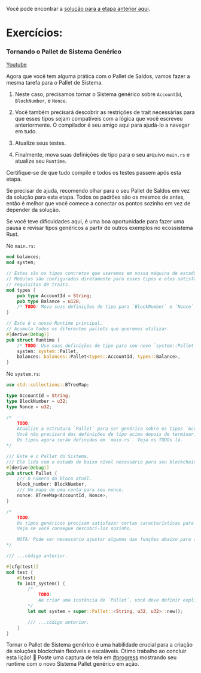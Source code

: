 Você pode encontrar a [solução para a etapa anterior aqui](https://gist.github.com/nomadbitcoin/742dd51b323d9a12c6d8c598c7aaf3da).

# Exercícios:

### Tornando o Pallet de Sistema Genérico

[Youtube](https://www.youtube.com/watch?v=p9R6FEaOd7E)

Agora que você tem alguma prática com o Pallet de Saldos, vamos fazer a mesma tarefa para o Pallet de Sistema.

1. Neste caso, precisamos tornar o Sistema genérico sobre `AccountId`, `BlockNumber`, e `Nonce`.

2. Você também precisará descobrir as restrições de trait necessárias para que esses tipos sejam compatíveis com a lógica que você escreveu anteriormente. O compilador é seu amigo aqui para ajudá-lo a navegar em tudo.

3. Atualize seus testes.

4. Finalmente, mova suas definições de tipo para o seu arquivo `main.rs` e atualize seu `Runtime`.

Certifique-se de que tudo compile e todos os testes passem após esta etapa.

Se precisar de ajuda, recomendo olhar para o seu Pallet de Saldos em vez da solução para esta etapa. Todos os padrões são os mesmos de antes, então é melhor que você comece a conectar os pontos sozinho em vez de depender da solução.

Se você teve dificuldades aqui, é uma boa oportunidade para fazer uma pausa e revisar tipos genéricos a partir de outros exemplos no ecossistema Rust.

No `main.rs`:

```rust
mod balances;
mod system;

// Estes são os tipos concretos que usaremos em nossa máquina de estado simples.
// Módulos são configurados diretamente para esses tipos e eles satisfazem todos os nossos
// requisitos de traits.
mod types {
    pub type AccountId = String;
    pub type Balance = u128;
    /* TODO: Mova suas definições de tipo para `BlockNumber` e `Nonce` aqui. */
}

// Este é o nosso Runtime principal.
// Acumula todos os diferentes pallets que queremos utilizar.
#[derive(Debug)]
pub struct Runtime {
    /* TODO: Use suas definições de tipo para seu novo `system::Pallet` genérico */
    system: system::Pallet,
    balances: balances::Pallet<types::AccountId, types::Balance>,
}
```

No `system.rs`:

```rust
use std::collections::BTreeMap;

type AccountId = String;
type BlockNumber = u32;
type Nonce = u32;

/*
    TODO:
    Atualize a estrutura `Pallet` para ser genérica sobre os tipos `AccountId`, `BlockNumber` e `Nonce`.
    Você não precisará das definições de tipo acima depois de terminar.
    Os tipos agora serão definidos em `main.rs`. Veja os TODOs lá.
*/

/// Este é o Pallet do Sistema.
/// Ele lida com o estado de baixo nível necessário para seu blockchain.
#[derive(Debug)]
pub struct Pallet {
    /// O número do bloco atual.
    block_number: BlockNumber,
    /// Um ​​mapa de uma conta para seu nonce.
    nonce: BTreeMap<AccountId, Nonce>,
}

/*
    TODO:
    Os tipos genéricos precisam satisfazer certas características para serem usados ​​nas funções abaixo.
    Veja se você consegue descobri-los sozinho.

    NOTA: Pode ser necessário ajustar algumas das funções abaixo para satisfazer o verificador de empréstimo.
*/

/// ...código anterior.

#[cfg(test)]
mod test {
    #[test]
    fn init_system() {
        /*
			TODO:
			Ao criar uma instância de `Pallet`, você deve definir explicitamente os tipos que usa.
		*/
        let mut system = super::Pallet::<String, u32, u32>::new();

        /// ...código anterior.
    }
}
```

Tornar o Pallet de Sistema genérico é uma habilidade crucial para a criação de soluções blockchain flexíveis e escaláveis. Ótimo trabalho ao concluir esta lição! 🌟
Poste uma captura de tela em [#progress](https://discord.com/channels/898706705779687435/980906289968345128) mostrando seu runtime com o novo Sistema Pallet genérico em ação.